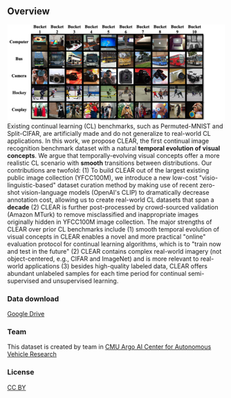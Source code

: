 ## Overview
![alt text](examples.png)
Existing continual learning (CL) benchmarks, such as Permuted-MNIST and Split-CIFAR, are artificially made and do not generalize to real-world CL applications. In this work, we propose CLEAR, the first continual image recognition benchmark dataset with a natural **temporal evolution of visual concepts**. We argue that temporally-evolving visual concepts offer a more realistic CL scenario with **smooth** transitions between distributions. Our contributions are twofold: (1) To build CLEAR out of the largest existing public image collection (YFCC100M), we introduce a new low-cost "visio-linguistic-based" dataset curation method by making use of recent zero-shot vision-language models (OpenAI's CLIP) to dramatically decrease annotation cost, allowing us to create real-world CL datasets that span a **decade** (2) CLEAR is further post-processed by crowd-sourced validation (Amazon MTurk) to remove misclassified and inappropriate images originally hidden in YFCC100M image collection. The major strengths of CLEAR over prior CL benchmarks include (1) smooth temporal evolution of visual concepts in CLEAR enables a novel and more practical "online" evaluation protocol for continual learning algorithms, which is to "train now and test in the future" (2) CLEAR contains complex real-world imagery (not object-centered, e.g., CIFAR and ImageNet) and is more relevant to real-world applications (3) besides high-quality labeled data, CLEAR offers abundant unlabeled samples for each time period for continual semi-supervised and unsupervised learning. 


### Data download 

[Google Drive](https://drive.google.com/file/d/1xj5DCYr502SlvoF0INCL1n-gbxi0Kr3v/view?usp=sharing)


### Team
This dataset is created by team in [CMU Argo AI Center for Autonomous Vehicle Research](https://labs.ri.cmu.edu/argo-ai-center/)



### License
[CC BY](https://creativecommons.org/licenses/by/4.0/)

